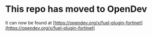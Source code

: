 # This repo has moved to OpenDev

It can now be found at [https://opendev.org/x/fuel-plugin-fortinet](https://opendev.org/x/fuel-plugin-fortinet)
